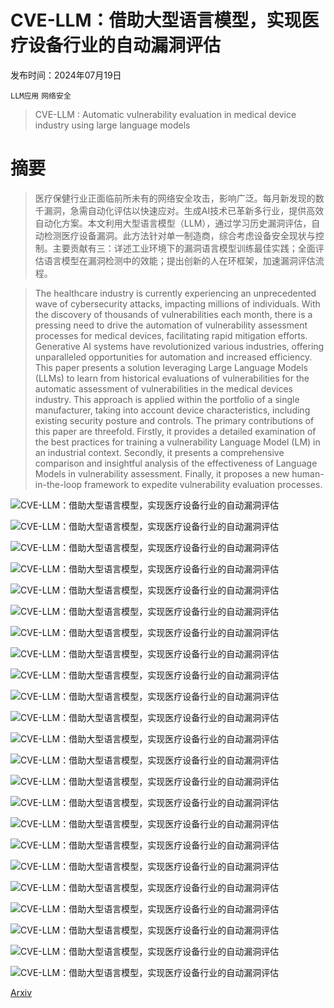 # CVE-LLM：借助大型语言模型，实现医疗设备行业的自动漏洞评估

发布时间：2024年07月19日

`LLM应用` `网络安全`

> CVE-LLM : Automatic vulnerability evaluation in medical device industry using large language models

# 摘要

> 医疗保健行业正面临前所未有的网络安全攻击，影响广泛。每月新发现的数千漏洞，急需自动化评估以快速应对。生成AI技术已革新多行业，提供高效自动化方案。本文利用大型语言模型（LLM），通过学习历史漏洞评估，自动检测医疗设备漏洞。此方法针对单一制造商，综合考虑设备安全现状与控制。主要贡献有三：详述工业环境下的漏洞语言模型训练最佳实践；全面评估语言模型在漏洞检测中的效能；提出创新的人在环框架，加速漏洞评估流程。

> The healthcare industry is currently experiencing an unprecedented wave of cybersecurity attacks, impacting millions of individuals. With the discovery of thousands of vulnerabilities each month, there is a pressing need to drive the automation of vulnerability assessment processes for medical devices, facilitating rapid mitigation efforts. Generative AI systems have revolutionized various industries, offering unparalleled opportunities for automation and increased efficiency. This paper presents a solution leveraging Large Language Models (LLMs) to learn from historical evaluations of vulnerabilities for the automatic assessment of vulnerabilities in the medical devices industry. This approach is applied within the portfolio of a single manufacturer, taking into account device characteristics, including existing security posture and controls. The primary contributions of this paper are threefold. Firstly, it provides a detailed examination of the best practices for training a vulnerability Language Model (LM) in an industrial context. Secondly, it presents a comprehensive comparison and insightful analysis of the effectiveness of Language Models in vulnerability assessment. Finally, it proposes a new human-in-the-loop framework to expedite vulnerability evaluation processes.

![CVE-LLM：借助大型语言模型，实现医疗设备行业的自动漏洞评估](../../../paper_images/2407.14640/inference_schema.png)

![CVE-LLM：借助大型语言模型，实现医疗设备行业的自动漏洞评估](../../../paper_images/2407.14640/dsize_ablation.png)

![CVE-LLM：借助大型语言模型，实现医疗设备行业的自动漏洞评估](../../../paper_images/2407.14640/seqlen_ablation.png)

![CVE-LLM：借助大型语言模型，实现医疗设备行业的自动漏洞评估](../../../paper_images/2407.14640/beam_ablation.png)

![CVE-LLM：借助大型语言模型，实现医疗设备行业的自动漏洞评估](../../../paper_images/2407.14640/train_wc.png)

![CVE-LLM：借助大型语言模型，实现医疗设备行业的自动漏洞评估](../../../paper_images/2407.14640/train_wc_1k.png)

![CVE-LLM：借助大型语言模型，实现医疗设备行业的自动漏洞评估](../../../paper_images/2407.14640/test_wc.png)

![CVE-LLM：借助大型语言模型，实现医疗设备行业的自动漏洞评估](../../../paper_images/2407.14640/test_wc_1k.png)

![CVE-LLM：借助大型语言模型，实现医疗设备行业的自动漏洞评估](../../../paper_images/2407.14640/cat_hist.png)

![CVE-LLM：借助大型语言模型，实现医疗设备行业的自动漏洞评估](../../../paper_images/2407.14640/test_cat_hist.png)

![CVE-LLM：借助大型语言模型，实现医疗设备行业的自动漏洞评估](../../../paper_images/2407.14640/train_just.png)

![CVE-LLM：借助大型语言模型，实现医疗设备行业的自动漏洞评估](../../../paper_images/2407.14640/test_just.png)

![CVE-LLM：借助大型语言模型，实现医疗设备行业的自动漏洞评估](../../../paper_images/2407.14640/Modified_Attack_Complexity.png)

![CVE-LLM：借助大型语言模型，实现医疗设备行业的自动漏洞评估](../../../paper_images/2407.14640/Modified_Availability.png)

![CVE-LLM：借助大型语言模型，实现医疗设备行业的自动漏洞评估](../../../paper_images/2407.14640/Modified_Confidentiality.png)

![CVE-LLM：借助大型语言模型，实现医疗设备行业的自动漏洞评估](../../../paper_images/2407.14640/Modified_Scope.png)

![CVE-LLM：借助大型语言模型，实现医疗设备行业的自动漏洞评估](../../../paper_images/2407.14640/Modified_User_Interaction.png)

![CVE-LLM：借助大型语言模型，实现医疗设备行业的自动漏洞评估](../../../paper_images/2407.14640/Modified_Privileges_Required.png)

![CVE-LLM：借助大型语言模型，实现医疗设备行业的自动漏洞评估](../../../paper_images/2407.14640/Confidentiality_Requirement.png)

![CVE-LLM：借助大型语言模型，实现医疗设备行业的自动漏洞评估](../../../paper_images/2407.14640/Integrity_Requirement.png)

![CVE-LLM：借助大型语言模型，实现医疗设备行业的自动漏洞评估](../../../paper_images/2407.14640/Availability_Requirement.png)

![CVE-LLM：借助大型语言模型，实现医疗设备行业的自动漏洞评估](../../../paper_images/2407.14640/Modified_Attack_Vector.png)

![CVE-LLM：借助大型语言模型，实现医疗设备行业的自动漏洞评估](../../../paper_images/2407.14640/Modified_Integrity.png)

[Arxiv](https://arxiv.org/abs/2407.14640)
